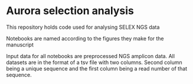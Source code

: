 # Aurora selection analysis
This repository holds code used for analysing SELEX NGS data

Notebooks are named according to the figures they make for the manuscript

Input data for all notebooks are preprocessed NGS amplicon data. All datasets are in the format of a tsv file with two columns. Second column being a unique sequence and the first column being a read number of that sequence.
